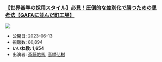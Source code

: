 ### [【世界基準の採用スタイル】必見！圧倒的な差別化で勝つための思考法【GAFAに並んだ町工場】](https://www.youtube.com/watch?v=EX41MNRBJrk)
[![](https://img.youtube.com/vi/EX41MNRBJrk/sddefault.jpg)](https://www.youtube.com/watch?v=EX41MNRBJrk)
-   公開日: 2023-06-13
-   視聴数: 80,894
-   **いいね数: 1,654**
-   出演者: [斎藤佑馬](/rehacq_fan/people/斎藤佑馬 "wikilink"), [高橋弘樹](/rehacq_fan/people/高橋弘樹 "wikilink")
